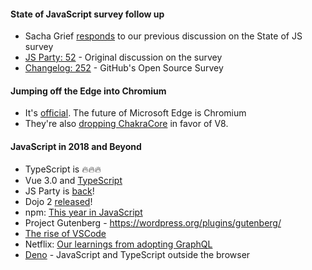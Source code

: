 #### State of JavaScript survey follow up

- Sacha Grief [responds](https://medium.freecodecamp.org/who-took-the-state-of-javascript-2018-survey-8b51bca63a0) to our previous discussion on the State of JS survey
- [JS Party: 52](https://changelog.com/jsparty/54) - Original discussion on the survey
- [Changelog: 252](https://changelog.com/podcast/252) - GitHub's Open Source Survey

#### Jumping off the Edge into Chromium

- It's [official](https://blogs.windows.com/windowsexperience/2018/12/06/microsoft-edge-making-the-web-better-through-more-open-source-collaboration/#86hdHmPeOj1Xq32Q.97). The future of Microsoft Edge is Chromium
- They're also [dropping ChakraCore](https://github.com/Microsoft/ChakraCore/issues/5865) in favor of V8.

#### JavaScript in 2018 and Beyond

- TypeScript is 🔥🔥🔥
- Vue 3.0 and [TypeScript](https://hub.packtpub.com/vue-js-3-0-is-ditching-javascript-for-typescript-what-else-is-new/)
- JS Party is [back](https://changelog.com/jsparty/20)!
- Dojo 2 [released](https://dojo.io/blog/2018/05/02/2018-05-02-Dojo2-0-0-release/)!
- npm: [This year in JavaScript](https://blog.npmjs.org/post/180868064080/this-year-in-javascript-2018-in-review-and-npms)
- Project Gutenberg - https://wordpress.org/plugins/gutenberg/
- [The rise of VSCode](https://triplebyte.com/blog/editor-report-the-rise-of-visual-studio-code)
- Netflix: [Our learnings from adopting GraphQL](https://medium.com/netflix-techblog/our-learnings-from-adopting-graphql-f099de39ae5f)
- [Deno](https://deno.land/) - JavaScript and TypeScript outside the browser